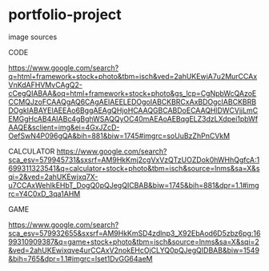 # portfolio-project


image sources



CODE

https://www.google.com/search?q=html+framework+stock+photo&tbm=isch&ved=2ahUKEwjA7u2MurCCAxVnKdAFHVMvCAgQ2-cCegQIABAA&oq=html+framework+stock+photo&gs_lcp=CgNpbWcQAzoECCMQJzoFCAAQgAQ6CAgAEIAEELEDOgoIABCKBRCxAxBDOgcIABCKBRBDOgkIABAYEIAEEAo6BggAEAgQHjoHCAAQGBCABDoECAAQHlDWCVjjLmCEMGgHcAB4AIABc4gBghWSAQQyOC40mAEAoAEBqgELZ3dzLXdpei1pbWfAAQE&sclient=img&ei=4GxJZcD-OefSwN4P096gQA&bih=881&biw=1745#imgrc=soUuBzZhPnCVkM

CALCULATOR
https://www.google.com/search?sca_esv=579945731&sxsrf=AM9HkKmj2cgVxVzQTzUOZDok0hWHhQgfcA:1699311323541&q=calculator+stock+photo&tbm=isch&source=lnms&sa=X&sqi=2&ved=2ahUKEwjxq7X-u7CCAxWehIkEHbT_DogQ0pQJegQICBAB&biw=1745&bih=881&dpr=1.1#imgrc=Y4C0xD_3qa1AHM


GAME

https://www.google.com/search?sca_esv=579932655&sxsrf=AM9HkKmSD4zdlnp3_X92EbAod6D5zbz6pg:1699310909387&q=game+stock+photo&tbm=isch&source=lnms&sa=X&sqi=2&ved=2ahUKEwixqve4urCCAxV2nokEHcOjCLYQ0pQJegQIDBAB&biw=1549&bih=765&dpr=1.1#imgrc=lset1DvGG64aeM